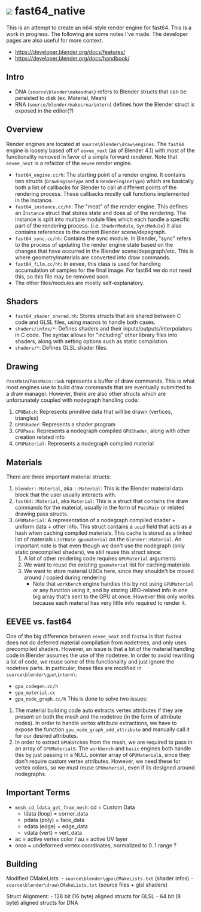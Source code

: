 <!--
Keep this document short & concise,
linking to external resources instead of including content in-line.
See 'release/text/readme.html' for the end user read-me.
-->

![](https://avatars.githubusercontent.com/u/88108965?s=200 "")
fast64_native
======
This is an attempt to create an n64-style render engine for fast64. This is a work in progress. The following are some notes I've made. The developer pages are also useful for more context.
- https://developer.blender.org/docs/features/
- https://developer.blender.org/docs/handbook/

Intro
---
- DNA (`source\blender\makesdna\`) refers to Blender structs that can be persisted to disk (ex. Material, Mesh)
- RNA (`source/blender/makesrna/intern`) defines how the Blender struct is exposed in the editor(?)


Overview
---
Render engines are located at `source\blender\draw\engines`. The `fast64` engine is loosely based off of `eevee_next` (as of Blender 4.1) with most of the functionality removed in favor of a simple forward renderer. Note that `eevee_next` is a refactor of the `eevee` render engine.

- `fast64_engine.cc/h`: The starting point of a render engine. It contains two structs (`DrawEngineType` and a `RenderEngineType`) which are basically both a list of callbacks for Blender to call at different points of the rendering process. These callbacks mostly call functions implemented in the instance.
- `fast64_instance.cc/hh`: The "meat" of the render engine. This defines an `Instance` struct that stores state and does all of the rendering. The instance is split into multiple module files which each handle a specific part of the rendering process. (i.e. `ShaderModule`, `SyncModule`) It also contains references to the current Blender scene/depsgraph.
- `fast64_sync.cc/hh`: Contains the sync module. In Blender, "sync" refers to the process of updating the render engine state based on the changes that have occurred in the Blender scene/depsgraph/etc. This is where geometry/materials are converted into draw commands.
- `fast64_film.cc/hh`: In eevee, this class is used for handling accumulation of samples for the final image. For fast64 we do not need this, so this file may be removed soon.
- The other files/modules are mostly self-explanatory.

Shaders
---
- `fast64_shader_shared.hh`: Stores structs that are shared between C code and GLSL files, using macros to handle both cases.
- `shaders/infos/*`: Defines shaders and their inputs/outputs/interpolators in C code. The syntax allows for "including" other library files into shaders, along with setting options such as static compilation.
- `shaders/*`: Defines GLSL shader files.

Drawing
---
`PassMain`/`PassMain::Sub` represents a buffer of draw commands. This is what most engines use to build draw commands that are eventually submitted to a draw manager. However, there are also other structs which are unfortunately coupled with nodegraph handling code:
1. `GPUBatch`: Represents primitive data that will be drawn (vertices, triangles)
2. `GPUShader`: Represents a shader program
3. `GPUPass`: Represents a nodegraph compiled `GPUShader`, along with other creation related info
4. `GPUMaterial`: Represents a nodegraph compiled material

Materials
--- 
There are three important material structs:
1. `blender::Material`, aka `::Material`: This is the Blender material data block that the user usually interacts with.
2. `fast64::Material`, aka `Material`: This is a struct that contains the draw commands for the material, usually in the form of `PassMain` or related drawing pass structs.
3. `GPUMaterial`: A representation of a nodegraph compiled shader + uniform data + other info. This struct contains a `uuid` field that acts as a hash when caching compiled materials. This cache is stored as a linked list of materials `ListBase gpumaterial` on the `blender::Material`. An important note is that even though we don't use the nodegraph (only static precompiled shaders), we still reuse this struct since:
    1. A lot of other rendering code requires `GPUMaterial` arguments
    2. We want to reuse the existing `gpumaterial` list for caching materials
    3. We want to store material UBOs here, since they shouldn't be moved around / copied during rendering 
        - Note that `workbench` engine handles this by not using `GPUMaterial` or any function using it, and by storing UBO-related info in one big array that's sent to the GPU at once. However this only works because each material has very little info required to render it.

EEVEE vs. fast64
---
One of the big difference between `eevee_next` and `fast64` is that `fast64` does not do deferred material compilation from nodetrees, and only uses precompiled shaders. However, an issue is that a lot of the material handling code in Blender assumes the use of the nodetree. In order to avoid rewriting a lot of code, we reuse some of this functionality and just ignore the nodetree parts. In particular, these files are modified in `source\blender\gpu\intern\`:
- `gpu_codegen.cc/h`
- `gpu_material.cc`
- `gpu_node_graph.cc/h`
This is done to solve two issues:
1. The material building code auto extracts vertex attributes if they are present on both the mesh and the nodetree (in the form of attribute nodes). In order to handle vertex attribute extractions, we have to expose the function `gpu_node_graph_add_attribute` and manually call it for our desired attributes.
2. In order to extract `GPUBatch`es from the mesh, we are required to pass in an array of `GPUMaterial`s. The `workbench` and `basic` engines both handle this by just passing in a NULL pointer array of `GPUMaterial`s, since they don't require custom vertex attributes. However, we need these for vertex colors, so we must reuse `GPUmaterial`, even if its designed around nodegraphs.

Important Terms
---

- `mesh_cd_ldata_get_from_mesh`: cd = Custom Data
    - ldata (loop) = corner_data
    - pdata (poly) = face_data
    - edata (edge) = edge_data
    - vdata (vert) = vert_data
- ac = active vertex color / au = active UV layer
- orco = undeformed vertex coordinates, normalized to 0..1 range ?

Building
---
Modified CMakeLists:
    - `source\blender\gpu\CMakeLists.txt` (shader infos)
    - `source\blender\draw\CMakeLists.txt` (source files + glsl shaders)

Struct Alignment:
    - 128 bit (16 byte) aligned structs for GLSL
    - 64 bit (8 byte) aligned structs for DNA
